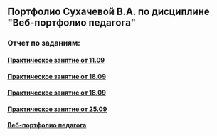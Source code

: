 ## Портфолио Сухачевой В.А. по дисциплине "Веб-портфолио педагога"

### Отчет по заданиям:

#### <a href = "https://github.com/Sukhacheva/sukhacheva.github.io/tree/master/1sem/prog">Практическое занятие от 11.09</a>

#### <a href = "https://docs.google.com/document/d/1YpQdiNZ2rVebUgG1djCdsGT3IkTLs_m3yOs0X0E3O0w/edit?usp=sharing">Практическое занятие от 18.09</a>

#### <a href = "https://docs.google.com/document/d/108KjJ8Ozt4YfKGkKb4P3bVQ3mdaO5C8q2QigwpKwhnA/edit?usp=sharing">Практическое занятие от 18.09</a>

#### <a href = "https://docs.google.com/document/d/111-zKJcPA0nEulWbglNsPx9rUnjSbz0IeeZAWiwwBOk/edit?usp=sharing">Практическое занятие от 25.09</a>

#### <a href = "https://sites.google.com/view/web-such">Веб-портфолио педагога</a>
